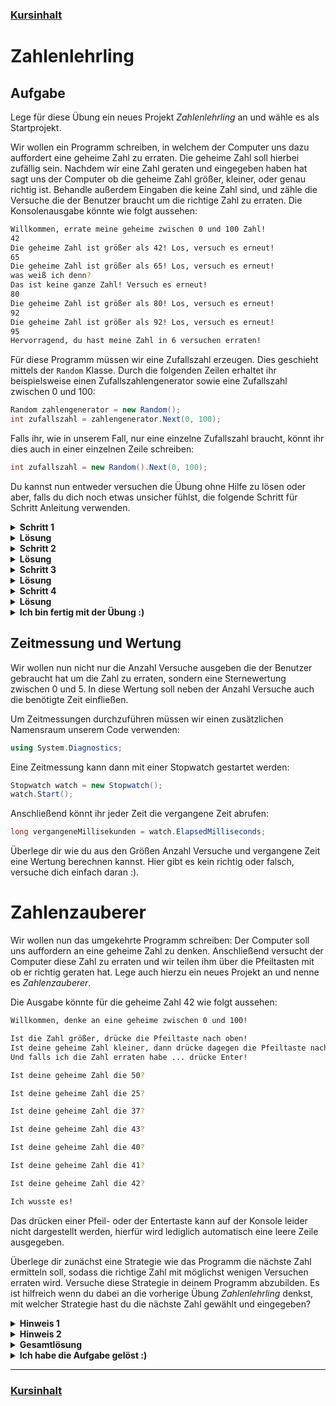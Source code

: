 ### [Kursinhalt](../README.md)

Zahlenlehrling
===============

Aufgabe
--------

Lege für diese Übung ein neues Projekt *Zahlenlehrling* an und wähle es als Startprojekt. 

Wir wollen ein Programm schreiben, in welchem der Computer uns dazu auffordert eine geheime Zahl zu erraten. Die geheime Zahl soll hierbei zufällig sein. Nachdem wir eine Zahl geraten und eingegeben haben hat sagt uns der Computer ob die geheime Zahl größer, kleiner, oder genau richtig ist. Behandle außerdem Eingaben die keine Zahl sind, und zähle die Versuche die der Benutzer braucht um die richtige Zahl zu erraten. Die Konsolenausgabe könnte wie folgt aussehen:

```sh
Willkommen, errate meine geheime zwischen 0 und 100 Zahl!
42
Die geheime Zahl ist größer als 42! Los, versuch es erneut!
65
Die geheime Zahl ist größer als 65! Los, versuch es erneut!
was weiß ich denn?
Das ist keine ganze Zahl! Versuch es erneut!
80
Die geheime Zahl ist größer als 80! Los, versuch es erneut!
92
Die geheime Zahl ist größer als 92! Los, versuch es erneut!
95
Hervorragend, du hast meine Zahl in 6 versuchen erraten!
```

Für diese Programm müssen wir eine Zufallszahl erzeugen. Dies geschieht mittels der `Random` Klasse. Durch die folgenden Zeilen erhaltet ihr beispielsweise einen Zufallszahlengenerator sowie eine Zufallszahl zwischen 0 und 100:

```cs
Random zahlengenerator = new Random();
int zufallszahl = zahlengenerator.Next(0, 100);
```

Falls ihr, wie in unserem Fall, nur eine einzelne Zufallszahl braucht, könnt ihr dies auch in einer einzelnen Zeile schreiben:

```cs
int zufallszahl = new Random().Next(0, 100);
```


Du kannst nun entweder versuchen die Übung ohne Hilfe zu lösen oder aber, falls du dich noch etwas unsicher fühlst, die folgende Schritt für Schritt Anleitung verwenden.

<details>
  <summary><b>Schritt 1</b></summary>

Definiere zunächst in der `main` Methode zwei `int` Variablen `min` und `max`, welche den Ratebereich begrenzen und gib eine Begrüßung aus. Definiere außerdem eine Variable `geheimeZahl`, in der du eine zufällig generierte Zahl speicherst. 

</details>

<details>
  <summary><b>Lösung</b></summary>

```cs
using System;

namespace Zahlenlehrling
{
    class Program
    {
        static void Main(string[] args)
        {
            int min = 0;
            int max = 100;
            Console.WriteLine($"Willkommen, errate meine geheime Zahl zwischen {min} und {max}!");
            int geheimeZahl = new Random().Next(min, max);
        }
    }
}
```

</details>


<details>
  <summary><b>Schritt 2</b></summary>

Verwende eine `while(true)` Schleife in der du die Benutzereingabe einliest. Hierzu kannst du die Methode `Console.ReadLine` verwenden. Überprüfe anschließend mit der Methode `int.TryParse` ob sich die Benutzereingabe in eine ganze Zahl umwandeln lässt. Ist dies nicht der Fall, gib eine entsprechende Meldung aus und springe zurück zum Beginn der Schleife.
</details>

<details>
  <summary><b>Lösung</b></summary>

```cs
using System;

namespace Zahlenlehrling
{
    class Program
    {
        static void Main(string[] args)
        {
            int min = 0;
            int max = 100;
            Console.WriteLine($"Willkommen, errate meine geheime Zahl zwischen {min} und {max}!");
            int geheimeZahl = new Random().Next(min, max);

            while (true)
            {
                string eingabe = Console.ReadLine();
                if (!int.TryParse(eingabe, out int gerateneZahl))
                {
                    Console.WriteLine("Das ist keine ganze Zahl! Versuch es erneut!");
                    continue;
                }
            }
        }
    }
}
```
</details>

<details>
  <summary><b>Schritt 3</b></summary>
Falls die Eingabe in eine Zahl umgewandelt werden konnte überprüfe ob die eingegebene Zahl der geheimen Zahl entspricht, kleiner als diese ist, oder größer. Gib wiederum entsprechende Meldungen auf der Konsole aus. Stoppe außerdem die Schleife für den Fall dass es sich bei der Eingabe um die richtige Zahl handelt.
</details>

<details>
  <summary><b>Lösung</b></summary>

```cs
using System;

namespace Zahlenlehrling
{
    class Program
    {
        static void Main(string[] args)
        {
            int min = 0;
            int max = 100;
            Console.WriteLine($"Willkommen, errate meine geheime Zahl zwischen {min} und {max}!");
            int geheimeZahl = new Random().Next(min, max);

            while (true)
            {
                string eingabe = Console.ReadLine();
                if (!int.TryParse(eingabe, out int gerateneZahl))
                {
                    Console.WriteLine("Das ist keine ganze Zahl! Versuch es erneut!");
                    continue;
                }

                if (gerateneZahl == geheimeZahl)
                {
                    Console.WriteLine($"Hervorragend, du hast meine Zahl erraten!");
                    break;
                }
                else if (gerateneZahl < geheimeZahl)
                {
                    Console.WriteLine($"Die geheime Zahl ist größer als {gerateneZahl}! Los, versuch es erneut!");
                }
                else
                {
                    Console.WriteLine($"Die geheime Zahl ist kleiner als {gerateneZahl}! Das schaffst du!");
                }
            }
        }
    }
}
```
</details>

<details>
  <summary><b>Schritt 4</b></summary>

Als letzten Schritt wollen wir das Programm noch erweitern, sodass die Anzahl Versuche mit ausgegeben wird. Definiere hierzu eine Variable `anzahlVersuche` außerhalb der Schleife und setze ihren Wert auf 0. Erhöhe diese Anzahl bei jedem Schleifendurchgang um 1, und gib die Variable im Erfolgsfall mit aus.

</details>

<details>
  <summary><b>Lösung</b></summary>

```cs
using System;

namespace Zahlenlehrling
{
    class Program
    {
        static void Main(string[] args)
        {
            int min = 0;
            int max = 100;
            Console.WriteLine($"Willkommen, errate meine geheime Zahl zwischen {min} und {max}!");
            int geheimeZahl = new Random().Next(min, max);
            int anzahlVersuche = 0;

            while (true)
            {
                anzahlVersuche++;
                string eingabe = Console.ReadLine();

                if (!int.TryParse(eingabe, out int gerateneZahl))
                {
                    Console.WriteLine("Das ist keine ganze Zahl! Versuch es erneut!");
                    continue;
                }

                if (gerateneZahl == geheimeZahl)
                {
                    Console.WriteLine($"Hervorragend, du hast meine Zahl in {anzahlVersuche} versuchen erraten!");
                    break;
                }
                else if (gerateneZahl < geheimeZahl)
                {
                    Console.WriteLine($"Die geheime Zahl ist größer als {gerateneZahl}! Los, versuch es erneut!");
                }
                else
                {
                    Console.WriteLine($"Die geheime Zahl ist kleiner als {gerateneZahl}! Das schaffst du!");
                }
            }
        }
    }
}
```

</details>


<details>
  <summary><b>Ich bin fertig mit der Übung :)</b></summary>

> Du hast diese Übungsaufgabe gemeistert? Ausgezeichnet! Damit hast du bewiesen dass du schon etwas komplexere Programme in C# schreiben kannst, Gratulation!

</details>

Zeitmessung und Wertung
------------------------

Wir wollen nun nicht nur die Anzahl Versuche ausgeben die der Benutzer gebraucht hat um die Zahl zu erraten, sondern eine Sternewertung zwischen 0 und 5. In diese Wertung soll neben der Anzahl Versuche auch die benötigte Zeit einfließen.

Um Zeitmessungen durchzuführen müssen wir einen zusätzlichen Namensraum unserem Code verwenden:

```cs
using System.Diagnostics;
```

Eine Zeitmessung kann dann mit einer Stopwatch gestartet werden: 

```cs
Stopwatch watch = new Stopwatch();
watch.Start();
```

Anschließend könnt ihr jeder Zeit die vergangene Zeit abrufen:
```cs
long vergangeneMillisekunden = watch.ElapsedMilliseconds;
```

Überlege dir wie du aus den Größen Anzahl Versuche und vergangene Zeit eine Wertung berechnen kannst. Hier gibt es kein richtig oder falsch, versuche dich einfach daran :).

Zahlenzauberer
===============

Wir wollen nun das umgekehrte Programm schreiben: Der Computer soll uns auffordern an eine geheime Zahl zu denken. Anschließend versucht der Computer diese Zahl zu erraten und wir teilen ihm über die Pfeiltasten mit ob er richtig geraten hat. Lege auch hierzu ein neues Projekt an und nenne es *Zahlenzauberer*.

Die Ausgabe könnte für die geheime Zahl 42 wie folgt aussehen:

```sh
Willkommen, denke an eine geheime zwischen 0 und 100!

Ist die Zahl größer, drücke die Pfeiltaste nach oben!
Ist deine geheime Zahl kleiner, dann drücke dagegen die Pfeiltaste nach unten!
Und falls ich die Zahl erraten habe ... drücke Enter!

Ist deine geheime Zahl die 50?

Ist deine geheime Zahl die 25?

Ist deine geheime Zahl die 37?

Ist deine geheime Zahl die 43?

Ist deine geheime Zahl die 40?

Ist deine geheime Zahl die 41?

Ist deine geheime Zahl die 42?

Ich wusste es!
```

Das drücken einer Pfeil- oder der Entertaste kann auf der Konsole leider nicht dargestellt werden, hierfür wird lediglich automatisch eine leere Zeile ausgegeben.

Überlege dir zunächst eine Strategie wie das Programm die nächste Zahl ermitteln soll, sodass die richtige Zahl mit möglichst wenigen Versuchen erraten wird. Versuche diese Strategie in deinem Programm abzubilden. Es ist hilfreich wenn du dabei an die vorherige Übung *Zahlenlehrling* denkst, mit welcher Strategie hast du die nächste Zahl gewählt und eingegeben?

<details>
<summary><b>Hinweis 1</b></summary>

- Die gedachte Zahl befindet sich zu Beginn zwischen `int min = 0` und `int max = 100`. Als erster Rateversuch eignet sich hiervon die Mitte des Intervals.
</details>

<details>
<summary><b>Hinweis 2</b></summary>

- Nach jedem Rateversuch kannst du im Programm berücksichtigen, dass sich entweder die untere oder die obere Grenze des Intervals geändert hat. 
- Als nächsten Rateversuch wählt man am besten wieder die Mitte des neuen Intervals.
</details>

<details><summary><b>Gesamtlösung</b></summary>

```cs
using System;

namespace Zahlenlehrling
{
    class Program
    {
        static void Main(string[] args)
        {

            int min = 0;
            int max = 100;
            Console.WriteLine($"Willkommen, denke an eine geheime zwischen {min} und {max}!");
            Console.WriteLine();
            Console.WriteLine("Ist die Zahl größer, drücke die Pfeiltaste nach oben!");
            Console.WriteLine("Ist deine geheime Zahl kleiner, dann drücke dagegen die Pfeiltaste nach unten!");
            Console.WriteLine("Und falls ich die Zahl erraten habe ... drücke Enter!");
            Console.WriteLine();

            int gerateneZahl = RateZahl(min, max);

            while (true)
            {
                Console.WriteLine($"Ist deine geheime Zahl die {gerateneZahl}?");
                ConsoleKey taste = Console.ReadKey().Key;
                Console.WriteLine();

                if (taste == ConsoleKey.UpArrow)
                {
                    min = gerateneZahl;
                    gerateneZahl = RateZahl(min, max);
                }
                else if (taste == ConsoleKey.DownArrow)
                {
                    max = gerateneZahl;
                    gerateneZahl = RateZahl(min, max);
                }
                else if (taste == ConsoleKey.Enter)
                {
                    Console.WriteLine("Ich wusste es!");
                    break;
                }
                else
                {
                    Console.WriteLine("Das hilft mir nicht weiter...!");
                }
            }

            static int RateZahl(int min, int max)
            {
                return (min + max) / 2;
            }
        }
    }
}
```
</details>

<details>
<summary><b>Ich habe die Aufgabe gelöst :)</b></summary>

>Hervorragend!, du hast dir einen Algorithmus ausgedacht der möglichst schnell zur gedachten Zahl führt und diesen auch noch blitzsauber implementiert. So schnell kann dir keiner mehr etwas vormachen!
</details>

---

### [Kursinhalt](../README.md)